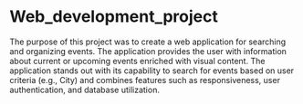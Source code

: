 # Web_development_project

The purpose of this project was to create a web application for searching and organizing events. The application provides the user with information about current or upcoming events enriched with visual content. The application stands out with its capability to search for events based on user criteria (e.g., City) and combines features such as responsiveness, user authentication, and database utilization.
